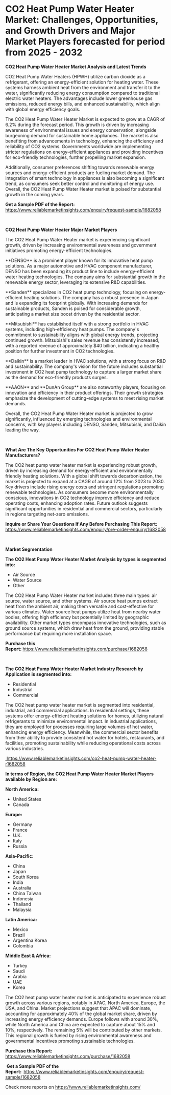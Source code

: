 <p><h1>CO2 Heat Pump Water Heater Market: Challenges, Opportunities, and Growth Drivers and Major Market Players forecasted for period from 2025 - 2032</h1></p><p><strong>CO2 Heat Pump Water Heater Market Analysis and Latest Trends</strong></p>
<p><p>CO2 Heat Pump Water Heaters (HPWH) utilize carbon dioxide as a refrigerant, offering an energy-efficient solution for heating water. These systems harness ambient heat from the environment and transfer it to the water, significantly reducing energy consumption compared to traditional electric water heaters. The advantages include lower greenhouse gas emissions, reduced energy bills, and enhanced sustainability, which align with global energy efficiency goals.</p><p>The CO2 Heat Pump Water Heater Market is expected to grow at a CAGR of 6.2% during the forecast period. This growth is driven by increasing awareness of environmental issues and energy conservation, alongside burgeoning demand for sustainable home appliances. The market is also benefiting from advancements in technology, enhancing the efficiency and reliability of CO2 systems. Governments worldwide are implementing stricter regulations on energy-efficient appliances and providing incentives for eco-friendly technologies, further propelling market expansion.</p><p>Additionally, consumer preferences shifting towards renewable energy sources and energy-efficient products are fueling market demand. The integration of smart technology in appliances is also becoming a significant trend, as consumers seek better control and monitoring of energy use. Overall, the CO2 Heat Pump Water Heater market is poised for substantial growth in the coming years.</p></p>
<p><strong>Get a Sample PDF of the Report:&nbsp;</strong> <a href="https://www.reliablemarketinsights.com/enquiry/request-sample/1682058?utm_campaign=2530&utm_medium=2&utm_source=Github&utm_content=ia&utm_term=20022025&utm_id=co2-heat-pump-water-heater">https://www.reliablemarketinsights.com/enquiry/request-sample/1682058</a></p>
<p>&nbsp;</p>
<p><strong>CO2 Heat Pump Water Heater Major Market Players</strong></p>
<p><p>The CO2 Heat Pump Water Heater market is experiencing significant growth, driven by increasing environmental awareness and government initiatives promoting energy-efficient technologies. </p><p>**DENSO** is a prominent player known for its innovative heat pump solutions. As a major automotive and HVAC component manufacturer, DENSO has been expanding its product line to include energy-efficient water heating technologies. The company aims for substantial growth in the renewable energy sector, leveraging its extensive R&D capabilities.</p><p>**Sanden** specializes in CO2 heat pump technology, focusing on energy-efficient heating solutions. The company has a robust presence in Japan and is expanding its footprint globally. With increasing demands for sustainable products, Sanden is poised for considerable growth, anticipating a market size boost driven by the residential sector.</p><p>**Mitsubishi** has established itself with a strong portfolio in HVAC systems, including high-efficiency heat pumps. The company's commitment to sustainability aligns with global energy trends, projecting continued growth. Mitsubishi's sales revenue has consistently increased, with a reported revenue of approximately $40 billion, indicating a healthy position for further investment in CO2 technologies.</p><p>**Daikin** is a market leader in HVAC solutions, with a strong focus on R&D and sustainability. The company's vision for the future includes substantial investment in CO2 heat pump technology to capture a larger market share as the demand for eco-friendly products surges.</p><p>**AAON** and **DunAn Group** are also noteworthy players, focusing on innovation and efficiency in their product offerings. Their growth strategies emphasize the development of cutting-edge systems to meet rising market demands.</p><p>Overall, the CO2 Heat Pump Water Heater market is projected to grow significantly, influenced by emerging technologies and environmental concerns, with key players including DENSO, Sanden, Mitsubishi, and Daikin leading the way.</p></p>
<p>&nbsp;</p>
<p><strong>What Are The Key Opportunities For CO2 Heat Pump Water Heater Manufacturers?</strong></p>
<p><p>The CO2 heat pump water heater market is experiencing robust growth, driven by increasing demand for energy-efficient and environmentally friendly heating solutions. With a global shift towards decarbonization, the market is projected to expand at a CAGR of around 12% from 2023 to 2030. Key drivers include rising energy costs and stringent regulations promoting renewable technologies. As consumers become more environmentally conscious, innovations in CO2 technology improve efficiency and reduce operating costs, enhancing adoption rates. Future outlook suggests significant opportunities in residential and commercial sectors, particularly in regions targeting net-zero emissions.</p></p>
<p><strong>Inquire or Share Your Questions If Any Before Purchasing This Report:</strong> <a href="https://www.reliablemarketinsights.com/enquiry/pre-order-enquiry/1682058?utm_campaign=2530&utm_medium=2&utm_source=Github&utm_content=ia&utm_term=20022025&utm_id=co2-heat-pump-water-heater">https://www.reliablemarketinsights.com/enquiry/pre-order-enquiry/1682058</a></p>
<p>&nbsp;</p>
<p><strong>Market Segmentation</strong></p>
<p><strong>The CO2 Heat Pump Water Heater Market Analysis by types is segmented into:</strong></p>
<p><ul><li>Air Source</li><li>Water Source</li><li>Other</li></ul></p>
<p><p>The CO2 Heat Pump Water Heater market includes three main types: air source, water source, and other systems. Air source heat pumps extract heat from the ambient air, making them versatile and cost-effective for various climates. Water source heat pumps utilize heat from nearby water bodies, offering high efficiency but potentially limited by geographic availability. Other market types encompass innovative technologies, such as ground source systems, which draw heat from the ground, providing stable performance but requiring more installation space.</p></p>
<p><strong>Purchase this Report:&nbsp;</strong><a href="https://www.reliablemarketinsights.com/purchase/1682058?utm_campaign=2530&utm_medium=2&utm_source=Github&utm_content=ia&utm_term=20022025&utm_id=co2-heat-pump-water-heater">https://www.reliablemarketinsights.com/purchase/1682058</a></p>
<p>&nbsp;</p>
<p><strong>The CO2 Heat Pump Water Heater Market Industry Research by Application is segmented into:</strong></p>
<p><ul><li>Residential</li><li>Industrial</li><li>Commercial</li></ul></p>
<p><p>The CO2 heat pump water heater market is segmented into residential, industrial, and commercial applications. In residential settings, these systems offer energy-efficient heating solutions for homes, utilizing natural refrigerants to minimize environmental impact. In industrial applications, they are employed for processes requiring large volumes of hot water, enhancing energy efficiency. Meanwhile, the commercial sector benefits from their ability to provide consistent hot water for hotels, restaurants, and facilities, promoting sustainability while reducing operational costs across various industries.</p></p>
<p><a href="https://www.reliablemarketinsights.com/co2-heat-pump-water-heater-r1682058?utm_campaign=2530&utm_medium=2&utm_source=Github&utm_content=ia&utm_term=20022025&utm_id=co2-heat-pump-water-heater">&nbsp;https://www.reliablemarketinsights.com/co2-heat-pump-water-heater-r1682058</a></p>
<p><strong>In terms of Region, the CO2 Heat Pump Water Heater Market Players available by Region are:</strong></p>
<p>
    <p> <strong> North America: </strong>
        <ul>
            <li>United States</li>
            <li>Canada</li>
        </ul>
        </p> 
    <p> <strong> Europe: </strong>
        <ul>
            <li>Germany</li>
            <li>France</li>
            <li>U.K.</li>
            <li>Italy</li>
            <li>Russia</li>
        </ul>
        </p> 
    <p> <strong> Asia-Pacific: </strong>
        <ul>
            <li>China</li>
            <li>Japan</li>
            <li>South Korea</li>
            <li>India</li>
            <li>Australia</li>
            <li>China Taiwan</li>
            <li>Indonesia</li>
            <li>Thailand</li>
            <li>Malaysia</li>
        </ul>
        </p> 
    <p> <strong> Latin America: </strong>
        <ul>
            <li>Mexico</li>
            <li>Brazil</li>
            <li>Argentina Korea</li>
            <li>Colombia</li>
        </ul>
        </p> 
    <p> <strong> Middle East & Africa: </strong>
        <ul>
            <li>Turkey</li>
            <li>Saudi</li>
            <li>Arabia</li>
            <li>UAE</li>
            <li>Korea</li>
        </ul>
    </p>
    </p>
<p><p>The CO2 heat pump water heater market is anticipated to experience robust growth across various regions, notably in APAC, North America, Europe, the USA, and China. Market projections suggest that APAC will dominate, accounting for approximately 40% of the global market share, driven by increasing energy efficiency demands. Europe follows with around 30%, while North America and China are expected to capture about 15% and 10%, respectively. The remaining 5% will be contributed by other markets. This regional growth is fueled by rising environmental awareness and governmental incentives promoting sustainable technologies.</p></p>
<p><strong>Purchase this Report: </strong><a href="https://www.reliablemarketinsights.com/purchase/1682058?utm_campaign=2530&utm_medium=2&utm_source=Github&utm_content=ia&utm_term=20022025&utm_id=co2-heat-pump-water-heater">https://www.reliablemarketinsights.com/purchase/1682058</a></p>
<p>&nbsp;<strong>Get a Sample PDF of the Report:&nbsp;&nbsp;</strong><a href="https://www.reliablemarketinsights.com/enquiry/request-sample/1682058?utm_campaign=2530&utm_medium=2&utm_source=Github&utm_content=ia&utm_term=20022025&utm_id=co2-heat-pump-water-heater">https://www.reliablemarketinsights.com/enquiry/request-sample/1682058</a></p>
<p><strong></strong></p>
<p>Check more reports on <a href="https://www.reliablemarketinsights.com/?utm_campaign=2530&utm_medium=2&utm_source=Github&utm_content=ia&utm_term=20022025&utm_id=co2-heat-pump-water-heater">https://www.reliablemarketinsights.com/</a></p>